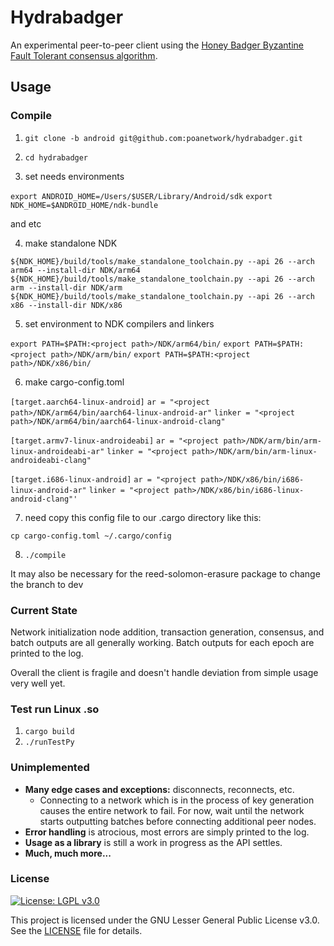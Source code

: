 # Hydrabadger

An experimental peer-to-peer client using the [Honey Badger Byzantine Fault
Tolerant consensus algorithm](https://github.com/poanetwork/hbbft).

## Usage

### Compile

1. `git clone -b android git@github.com:poanetwork/hydrabadger.git`
2. `cd hydrabadger`

3. set needs environments 

`export ANDROID_HOME=/Users/$USER/Library/Android/sdk`
`export NDK_HOME=$ANDROID_HOME/ndk-bundle` 

and etc

4. make standalone NDK 

`${NDK_HOME}/build/tools/make_standalone_toolchain.py --api 26 --arch arm64 --install-dir NDK/arm64`
`${NDK_HOME}/build/tools/make_standalone_toolchain.py --api 26 --arch arm --install-dir NDK/arm`
`${NDK_HOME}/build/tools/make_standalone_toolchain.py --api 26 --arch x86 --install-dir NDK/x86`

5. set environment to NDK compilers and linkers

`export PATH=$PATH:<project path>/NDK/arm64/bin/`
`export PATH=$PATH:<project path>/NDK/arm/bin/`
`export PATH=$PATH:<project path>/NDK/x86/bin/`

6. make  cargo-config.toml 

`[target.aarch64-linux-android]`
`ar = "<project path>/NDK/arm64/bin/aarch64-linux-android-ar"`
`linker = "<project path>/NDK/arm64/bin/aarch64-linux-android-clang"`

`[target.armv7-linux-androideabi]`
`ar = "<project path>/NDK/arm/bin/arm-linux-androideabi-ar"`
`linker = "<project path>/NDK/arm/bin/arm-linux-androideabi-clang"`

`[target.i686-linux-android]`
`ar = "<project path>/NDK/x86/bin/i686-linux-android-ar"`
`linker = "<project path>/NDK/x86/bin/i686-linux-android-clang"'`

7. need copy this config file to our .cargo directory like this:

`cp cargo-config.toml ~/.cargo/config`

8. `./compile`

It may also be necessary for the reed-solomon-erasure package to change the branch to dev

### Current State

Network initialization node addition, transaction generation, consensus,
and batch outputs are all generally working. Batch outputs for each epoch are
printed to the log.

Overall the client is fragile and doesn't handle deviation from simple usage
very well yet.

### Test run Linux .so

1. `cargo build`
2. `./runTestPy`

### Unimplemented

* **Many edge cases and exceptions:** disconnects, reconnects, etc.
  * Connecting to a network which is in the process of key generation causes
    the entire network to fail. For now, wait until the network starts
    outputting batches before connecting additional peer nodes.
* **Error handling** is atrocious, most errors are simply printed to the log.
* **Usage as a library** is still a work in progress as the API settles.
* **Much, much more...**

### License

[![License: LGPL v3.0](https://img.shields.io/badge/License-LGPL%20v3-blue.svg)](https://www.gnu.org/licenses/lgpl-3.0)

This project is licensed under the GNU Lesser General Public License v3.0. See the [LICENSE](LICENSE) file for details.
